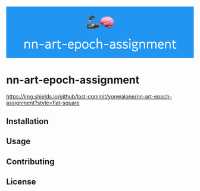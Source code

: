 ![banner](https://github.com/yonwalone/nn-art-epoch-assignment/blob/lz_readme/banner.png?raw=true)

# nn-art-epoch-assignment
https://img.shields.io/github/last-commit/yonwalone/nn-art-epoch-assignment?style=flat-square 
## Installation

## Usage

## Contributing

## License
